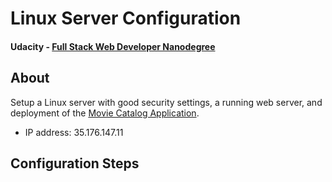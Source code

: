 #  Linux Server Configuration
#### Udacity - [Full Stack Web Developer Nanodegree](https://www.udacity.com/course/full-stack-web-developer-nanodegree--nd004)

## About
Setup a Linux server with good security settings, a running web server, and deployment of the [Movie Catalog Application](https://github.com/renangms/udacity-item-catalog).
* IP address: 35.176.147.11

## Configuration Steps
